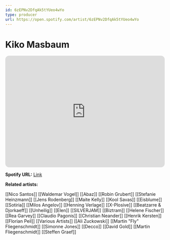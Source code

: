 ```yaml
---
id: 6zEPNv2DfqAk5tYUeo4wYo
type: producer
url: https://open.spotify.com/artist/6zEPNv2DfqAk5tYUeo4wYo
---
```

# Kiko Masbaum

<iframe style="border-radius:12px" src="https://open.spotify.com/embed/artist/6zEPNv2DfqAk5tYUeo4wYo" width="100%" height="352" frameBorder="0" allowfullscreen="" allow="autoplay; clipboard-write; encrypted-media; fullscreen; picture-in-picture" loading="lazy"></iframe>

**Spotify URL:** [Link](https://open.spotify.com/artist/6zEPNv2DfqAk5tYUeo4wYo)

**Related artists:**

[[Nico Santos]]
[[Waldemar Vogel]]
[[Abaz]]
[[Robin Grubert]]
[[Stefanie Heinzmann]]
[[Jens Rodenberg]]
[[Maite Kelly]]
[[Kool Savas]]
[[Eisblume]]
[[Sotiria]]
[[Milos Angelov]]
[[Henning Verlage]]
[[X-Plosive]]
[[Beatzarre & Djorkaeff]]
[[Unheilig]]
[[Elen]]
[[SILVERJAM]]
[[Biztram]]
[[Helene Fischer]]
[[Rea Garvey]]
[[Claudio Pagonis]]
[[Christian Neander]]
[[Henrik Kersten]]
[[Florian Peil]]
[[Various Artists]]
[[Ali Zuckowski]]
[[Martin "Fly" Fliegenschmidt]]
[[Simonne Jones]]
[[Decco]]
[[David Gold]]
[[Martin Fliegenschmidt]]
[[Steffen Graef]]

